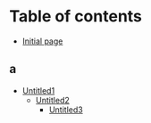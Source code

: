 # Table of contents

* [Initial page](README.md)

## a

* [Untitled1](a/untitled1/README.md)
  * [Untitled2](a/untitled1/untitled2/README.md)
    * [Untitled3](a/untitled1/untitled2/untitled3.md)

